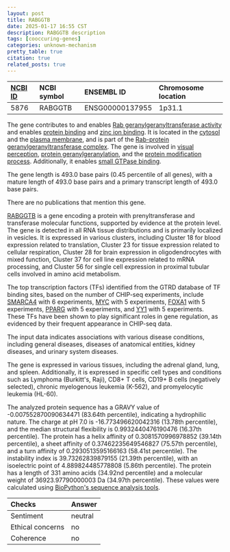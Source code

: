 ```yaml
---
layout: post
title: RABGGTB
date: 2025-01-17 16:55 CST
description: RABGGTB description
tags: [cooccuring-genes]
categories: unknown-mechanism
pretty_table: true
citation: true
related_posts: true
---
```




| [NCBI ID](https://www.ncbi.nlm.nih.gov/gene/5876) | NCBI symbol | ENSEMBL ID | Chromosome location |
| :-------- | :------- | :-------- | :------- |
| 5876  | RABGGTB | ENSG00000137955 | 1p31.1 |



The gene contributes to and enables [Rab geranylgeranyltransferase activity](https://amigo.geneontology.org/amigo/term/GO:0004663) and enables [protein binding](https://amigo.geneontology.org/amigo/term/GO:0005515) and [zinc ion binding](https://amigo.geneontology.org/amigo/term/GO:0008270). It is located in the [cytosol](https://amigo.geneontology.org/amigo/term/GO:0005829) and the [plasma membrane](https://amigo.geneontology.org/amigo/term/GO:0005886), and is part of the [Rab-protein geranylgeranyltransferase complex](https://amigo.geneontology.org/amigo/term/GO:0005968). The gene is involved in [visual perception](https://amigo.geneontology.org/amigo/term/GO:0007601), [protein geranylgeranylation](https://amigo.geneontology.org/amigo/term/GO:0018344), and the [protein modification process](https://amigo.geneontology.org/amigo/term/GO:0036211). Additionally, it enables [small GTPase binding](https://amigo.geneontology.org/amigo/term/GO:0031267).


The gene length is 493.0 base pairs (0.45 percentile of all genes), with a mature length of 493.0 base pairs and a primary transcript length of 493.0 base pairs.


There are no publications that mention this gene.



[RABGGTB](https://www.proteinatlas.org/ENSG00000137955-RABGGTB) is a gene encoding a protein with prenyltransferase and transferase molecular functions, supported by evidence at the protein level. The gene is detected in all RNA tissue distributions and is primarily localized in vesicles. It is expressed in various clusters, including Cluster 18 for blood expression related to translation, Cluster 23 for tissue expression related to cellular respiration, Cluster 28 for brain expression in oligodendrocytes with mixed function, Cluster 37 for cell line expression related to mRNA processing, and Cluster 56 for single cell expression in proximal tubular cells involved in amino acid metabolism.


The top transcription factors (TFs) identified from the GTRD database of TF binding sites, based on the number of CHIP-seq experiments, include [SMARCA4](https://www.ncbi.nlm.nih.gov/gene/6597) with 6 experiments, [MYC](https://www.ncbi.nlm.nih.gov/gene/4609) with 5 experiments, [FOXA1](https://www.ncbi.nlm.nih.gov/gene/3169) with 5 experiments, [PPARG](https://www.ncbi.nlm.nih.gov/gene/5468) with 5 experiments, and [YY1](https://www.ncbi.nlm.nih.gov/gene/7528) with 5 experiments. These TFs have been shown to play significant roles in gene regulation, as evidenced by their frequent appearance in CHIP-seq data.



The input data indicates associations with various disease conditions, including general diseases, diseases of anatomical entities, kidney diseases, and urinary system diseases.



The gene is expressed in various tissues, including the adrenal gland, lung, and spleen. Additionally, it is expressed in specific cell types and conditions such as Lymphoma (Burkitt's, Raji), CD8+ T cells, CD19+ B cells (negatively selected), chronic myelogenous leukemia (K-562), and promyelocytic leukemia (HL-60).




The analyzed protein sequence has a GRAVY value of -0.007552870090634471 (83.64th percentile), indicating a hydrophilic nature. The charge at pH 7.0 is -16.773496620042316 (13.78th percentile), and the median structural flexibility is 0.9932440476190476 (16.37th percentile). The protein has a helix affinity of 0.3081570996978852 (39.14th percentile), a sheet affinity of 0.37462235649546827 (75.57th percentile), and a turn affinity of 0.2930513595166163 (58.41st percentile). The instability index is 39.73262839879155 (21.39th percentile), with an isoelectric point of 4.889824485778808 (5.86th percentile). The protein has a length of 331 amino acids (34.92nd percentile) and a molecular weight of 36923.97790000003 Da (34.97th percentile). These values were calculated using [BioPython's sequence analysis tools](https://biopython.org/docs/1.75/api/Bio.SeqUtils.ProtParam.html).





| Checks    | Answer |
| :-------- | :------- |
| Sentiment  | neutral   |
| Ethical concerns | no     |
| Coherence    | no    |